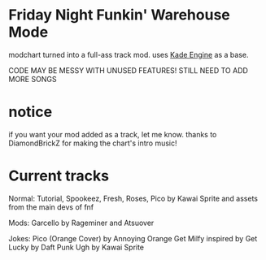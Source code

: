 # Friday Night Funkin' Warehouse Mode
modchart turned into a full-ass track mod. uses [Kade Engine](https://github.com/KadeDev/Kade-Engine) as a base.

CODE MAY BE MESSY WITH UNUSED FEATURES! STILL NEED TO ADD MORE SONGS

# notice
if you want your mod added as a track, let me know.
thanks to DiamondBrickZ for making the chart's intro music!

# Current tracks

Normal: 
Tutorial, Spookeez, Fresh, Roses, Pico by Kawai Sprite and assets from the main devs of fnf

Mods:
Garcello by Rageminer and Atsuover

Jokes:
Pico (Orange Cover) by Annoying Orange
Get Milfy inspired by Get Lucky by Daft Punk
Ugh by Kawai Sprite